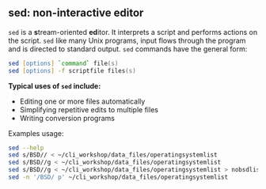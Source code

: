 ## sed: non-interactive editor

`sed` is a **s**tream-oriented **ed**itor. It interprets a script and performs actions on the script. `sed` like many Unix programs, input flows through the program and is directed to standard output. `sed` commands have the general form:

```zsh
sed [options] `command` file(s)
sed [options] -f scriptfile files(s)
```
**Typical uses of `sed` include:**

* Editing one or more files automatically
* Simplifying repetitive edits to multiple files
* Writing conversion programs

Examples usage:

```zsh
sed --help
sed s/BSD// < ~/cli_workshop/data_files/operatingsystemlist
sed s/BSD//g < ~/cli_workshop/data_files/operatingsystemlist 
sed s/BSD//g < ~/cli_workshop/data_files/operatingsystemlist > nobsdlist
sed -n '/BSD/ p' ~/cli_workshop/data_files/operatingsystemlist
```
